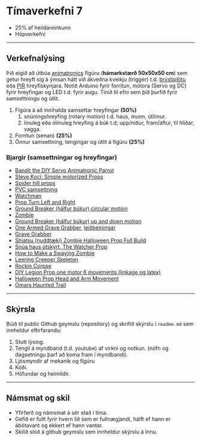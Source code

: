# Tímaverkefni 7 

- 25% af heildareinkunn
- Hópverkefni 

---

## Verkefnalýsing 

Þið eigið að útbúa [animatronics](https://en.wikipedia.org/wiki/Animatronics) fígúru (**hámarkstærð 50x50x50 cm**) sem getur hreyft sig á ýmsan hátt við ákveðna kveikju (trigger) t.d. [þrýstiplötu](https://www.instructables.com/Use-a-DIY-Pressure-Plate-Switch-to-Automate-Your-H/) eða [PIR](https://lastminuteengineers.com/pir-sensor-arduino-tutorial/) hreyfiskynjara. Notið Arduino fyrir forritun, mótora (Servo og DC) fyrir hreyfingar og LED t.d. fyrir augu. Tínið til efni sem þið þurfið fyrir samsettningu og útlit.

1. Fígúra á að innihalda samsettar hreyfingar **(50%)**
   1. snúningshreyfing (rotary motion) t.d. haus, munn, útlimur.
   1. línuleg eða ólínuleg hreyfing á búk t.d;  upp/niður, fram/aftur, til hliðar, vagga. 
1. Forritun (senan) **(25%)**
1. Önnur samsettning, tengingar og útlit á fígúru **(25%)**


### Bjargir (samsettningar og hreyfingar)
- [Bandit the DIY Servo Animatronic Parrot](https://www.servomagazine.com/magazine/article/june2015_Koci)
- [Steve Koci: Simple motorized Props](https://www.youtube.com/watch?v=mDxZNeLr8nI&t=2s&ab_channel=Halstaff%27sAnimatronicWorkshop) 
- [Spider hill props](https://www.spiderhillpropworks.com/ANIMATED-PROP-KITS_c_22.html)
- [PVC samsettning](https://www.youtube.com/watch?v=l5vuAzrqrPg&t=95s)
- [Watchman](https://www.youtube.com/watch?v=2CHneeOAm94&ab_channel=FrightProps)
- [Prop Turn Left and Right](https://www.youtube.com/watch?v=wxkXeRpMUpY&ab_channel=FrightProps)
- [Ground Breaker (hálfur búkur) circular motion](https://www.youtube.com/watch?v=YJYXlgN1PaU)
- [Zombie](https://www.youtube.com/watch?v=OwRc0gdTGVI&ab_channel=FrightProps)
- [Ground Breaker (hálfur búkur) up and down motion](https://www.youtube.com/watch?v=PRvn4GtvLHY&list=RDCMUCJ-O3QztUZ7JTBCsfTUb7vg&start_radio=1&rv=PRvn4GtvLHY&t=4&t=1&t=1&ab_channel=FrightProps) 
- [One Armed Grave Grabber](https://www.youtube.com/watch?v=Ill7k_zleuQ), [leiðbeiningar](http://www.fulcrumsites.com/haunt/html/the_one-armed_grave_grabber.html) 
- [Grave Grabber](http://www.fulcrumsites.com/haunt/html/the_grave_grabber.html)
- [Shiatsu (nuddtæki) Zombie Halloween Prop Full Build](https://www.youtube.com/watch?v=U79K-0LTPQw&ab_channel=Montclair%27sLair)
- [Snúa haus útskýrt, The Watcher Prop](https://www.youtube.com/watch?v=M9avbEOjebE&ab_channel=deoblo85)
- [How to Make a Swaying Zombie](https://www.youtube.com/watch?v=pk85vAiTC9U)
- [Leering Creeper Skeleton](https://www.youtube.com/watch?v=Kyi7D8PKBPQ&ab_channel=deoblo85)
- [Rockin Corpse](https://www.youtube.com/watch?v=x_cv7uOKOZo&ab_channel=deoblo85)
- [DIY Legion Prop one motor 6 movements (linkage og latex)](https://www.youtube.com/watch?v=Bv3bVVeowyg)
- [Halloween Prop Head and Arm Movement](https://www.youtube.com/watch?v=YphVBg4dQjs&ab_channel=MattChampneys)
- [Omars Haunted Trail](http://omarshauntedtrail.com/Props/props.htm)

<!-- 
- [Cauldron creep](https://www.youtube.com/watch?v=4t6pAuB6jDY), [teikningar og mælingar](http://devilschariot.blogspot.com/)
- [How To Scissor Prop part 1](https://www.youtube.com/watch?v=z1G8xuvyhHk&ab_channel=deoblo85),  [scissor part 2](https://www.youtube.com/watch?v=dj2RxPFyLcM&ab_channel=deoblo85), [Zombie clown prop with scissor](https://www.youtube.com/watch?v=Cjkal0K9-PI&ab_channel=deoblo85)
-->

---

## Skýrsla 
Búið til public Github geymslu (repository) og skrifið skýrslu í `readme.md` sem innheldur eftirfarandu: 

1. Stutt lýsing.
1. Tengil á myndband (t.d. youtube) af virkni og notkun. (nöfn og dagsetningu þarf að koma fram í myndbandi).
1. Ljósmyndir af mekaník og fígúru
1. Kóði.
1. Höfundar og heimildir.

--- 

## Námsmat og skil
- Yfirferð og námsmat á sér stað í tíma.
- Gefið er fullt fyrir hvern lið sem er fullnægjandi, hálft ef hann er ábótavant og ekkert ef hann vantar.
- Skilið slóð á github geymslu sem innheldur skýrslu á Innu.



